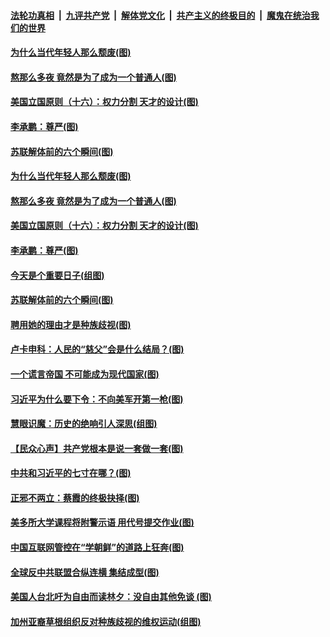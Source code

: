 

####  [法轮功真相](../../../../basic/blob/master/README.md?t=08241032) &nbsp;|&nbsp; [九评共产党](../../../../9ping.md/blob/master/README.md?t=08241032) &nbsp;|&nbsp; [解体党文化](../../../../jtdwh.md/blob/master/README.md?t=08241032)  &nbsp;|&nbsp; [共产主义的终极目的](../../../../gczydzjmd.md/blob/master/README.md?t=08241032) &nbsp;|&nbsp; [魔鬼在统治我们的世界](../../../../mgztzwmdsj.md/blob/master/README.md?t=08241032) 

#### [为什么当代年轻人那么颓废(图)](../pages/p4/943955.md?t=08241032) 


#### [熬那么多夜 竟然是为了成为一个普通人(图)](../pages/p4/943956.md?t=08241032) 

#### [美国立国原则（十六）：权力分割 天才的设计(图)](../pages/p4/943939.md?t=08241032) 

#### [李承鹏：尊严(图)](../pages/p4/943948.md?t=08241032) 

#### [苏联解体前的六个瞬间(图)](../pages/p4/943938.md?t=08241032) 

#### [为什么当代年轻人那么颓废(图)](../pages/p4/943955.md?t=08241032) 


#### [熬那么多夜 竟然是为了成为一个普通人(图)](../pages/p4/943956.md?t=08241032) 

#### [美国立国原则（十六）：权力分割 天才的设计(图)](../pages/p4/943939.md?t=08241032) 

#### [李承鹏：尊严(图)](../pages/p4/943948.md?t=08241032) 

#### [今天是个重要日子(组图)](../pages/p4/943940.md?t=08241032) 

#### [苏联解体前的六个瞬间(图)](../pages/p4/943938.md?t=08241032) 

#### [聘用她的理由才是种族歧视(图)](../pages/p4/943863.md?t=08241032) 

#### [卢卡申科：人民的“慈父”会是什么结局？(图)](../pages/p4/943818.md?t=08241032) 

#### [一个谎言帝国 不可能成为现代国家(图)](../pages/p4/943845.md?t=08241032) 

#### [习近平为什么要下令：不向美军开第一枪(图)](../pages/p4/943866.md?t=08241032) 

#### [慧眼识魔：历史的绝响引人深思(组图)](../pages/p4/943825.md?t=08241032) 

#### [【民众心声】共产党根本是说一套做一套(图)](../pages/p4/943078.md?t=08241032) 

#### [中共和习近平的七寸在哪？(图)](../pages/p4/943743.md?t=08241032) 

#### [正邪不两立：蔡霞的终极抉择(图)](../pages/p4/943763.md?t=08241032) 

#### [美多所大学课程将附警示语 用代号提交作业(图)](../pages/p4/943747.md?t=08241032) 

#### [中国互联网管控在“学朝鲜”的道路上狂奔(图)](../pages/p4/943750.md?t=08241032) 

#### [全球反中共联盟合纵连横 集结成型(图)](../pages/p4/943745.md?t=08241032) 

#### [美国人台北吁为自由而读林夕：没自由其他免谈 (图)](../pages/p4/943760.md?t=08241032) 

#### [加州亚裔草根组织反对种族歧视的维权运动(组图)](../pages/p4/943679.md?t=08241032) 

